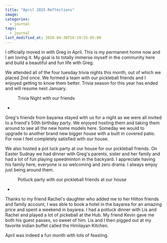 ```yaml
---
title: "April 2025 Reflections"
image: 
categories:
  - journal
tags:
  - journal
last_modified_at: 2026-04-30T16:19:55-05:00
---
```



I officially moved in with Greg in April. This is my permanent home now and I am loving it. My goal is to totally immerse myself in the community here and build a beautiful and fun life with Greg.

We attended all of the four tuesday trivia nights this month, out of which we placed 2nd once. We formed a team with our pickleball friends and I enjoyed getting to know them better. Trivia season for this year has ended and will resume next January.

<figure class="align-left">
  <a href="#"><img src="{{ '/images/2025-04-trivia.jpg' | absolute_url }}" alt=""></a>
  <figcaption>Trivia Night with our friends</figcaption>
</figure> 

*

Greg's friends from bayarea stayed with us for a night as we were all invited to a friend's 50th birthday party. We enjoyed hosting them and taking them around to see all the new home models here. Someday we would to upgrade to another brand new bigger house with a built in covered patio. For now I feel completely satisfied with our house.

We also hosted a pot luck party at our house for our pickleball friends. On Easter Sudnay we had dinner with Greg's parents, sister and her family and had a lot of fun playing speedminton in the backyard. I appreciate having his family here, everyone is so welcoming and zero drama. I always emjoy just being around them.

<figure class="align-left">
  <a href="#"><img src="{{ '/images/2025-04-potluck-party.jpg' | absolute_url }}" alt=""></a>
  <figcaption>Potluck party with our pickleball friends at our house</figcaption>
</figure> 

*

Thanks to my friend Rachel's daughter who added me to her Hilton friends and family account, I was able to book a hotel in the bayarea for an amazing price and spent a weekend in bayarea. I had a potluck dinner with Lis and Rachel and played a lot of pickeball at the Hub. My friend Kevin gave me both his guest passes, so sweet of him. Lis and I then pigged out at my favorite indian buffet called the Himilayan Kitchen.

April was indeed a fun month with lots of feasting.

